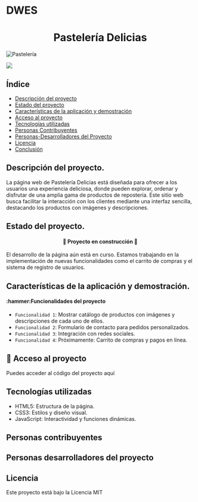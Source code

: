 # DWES
<h1 align="center">Pastelería Delicias </h1>

![Pastelería](https://github.com/user-attachments/assets/c6104df7-395c-4b86-a919-47bb321c3232)
<p align="left">
<img src="https://img.shields.io/badge/STATUS-EN%20DESAROLLO-green">
</p>
<h2>Índice</h2>

* [Descripción del proyecto](#descripción-del-proyecto)
* [Estado del proyecto](#Estado-del-proyecto)
* [Características de la aplicación y demostración](#Características-de-la-aplicación-y-demostración)
* [Acceso al proyecto](#acceso-proyecto)
* [Tecnologías utilizadas](#tecnologías-utilizadas)
* [Personas Contribuyentes](#personas-contribuyentes)
* [Personas-Desarrolladores del Proyecto](#personas-desarrolladores)
* [Licencia](#licencia)
* [Conclusión](#conclusión)

<h2>Descripción del proyecto.</h2>
La página web de Pastelería Delicias está diseñada para ofrecer a los usuarios una experiencia deliciosa, donde pueden explorar, ordenar y disfrutar de una amplia gama de productos de repostería. Este sitio web busca facilitar la interacción con los clientes mediante una interfaz sencilla, destacando los productos con imágenes y descripciones.

<h2>Estado del proyecto.</h2>

<h4 align="center">
  
:construction: Proyecto en construcción :construction:
</h4>
El desarrollo de la página aún está en curso. Estamos trabajando en la implementación de nuevas funcionalidades como el carrito de compras y el sistema de registro de usuarios.

<h2>Características de la aplicación y demostración.</h2>
<h4>
:hammer:Funcionalidades del proyecto
</h4>

- `Funcionalidad 1`: Mostrar catálogo de productos con imágenes y descripciones de cada uno de ellos.
- `Funcionalidad 2`: Formulario de contacto para pedidos personalizados.
- `Funcionalidad 3`: Integración con redes sociales.
- `Funcionalidad 4`: Próximamente: Carrito de compras y pagos en línea.

<h2>📁 Acceso al proyecto</h2>
Puedes acceder al código del proyecto <a href:"https://github.com/davidnoya/DWES">aquí</a>

<h2>Tecnologías utilizadas</h2>

- HTML5: Estructura de la página.
- CSS3: Estilos y diseño visual.
- JavaScript: Interactividad y funciones dinámicas.

<h2>Personas contribuyentes</h2>
<h2>Personas desarrolladores del proyecto</h2>

<h2>Licencia</h2>
Este proyecto está bajo la Licencia MIT

